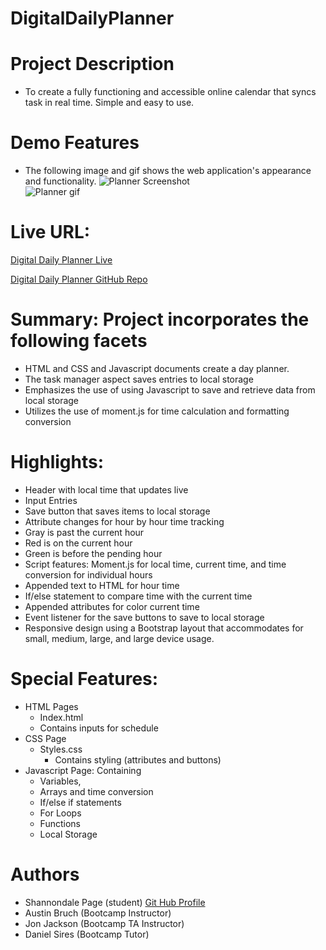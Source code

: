 # DigitalDailyPlanner

# Project Description
* To create a fully functioning and accessible online calendar that syncs task in real time. Simple and easy to use.

# Demo Features
* The following image and gif shows the web application's appearance and functionality.
![Planner Screenshot]()  
![Planner gif]()

# Live URL:
<a href="https://github.com/sjohn214/DigitalDailyPlanner/deployments/activity_log?environment=github-pages">Digital Daily Planner Live</a>

<a href="https://github.com/sjohn214/DigitalDailyPlanner.git">Digital Daily Planner GitHub Repo</a>

# Summary: Project incorporates the following facets
* HTML and CSS and Javascript documents create a day planner.
* The task manager aspect saves entries to local storage
* Emphasizes the use of using Javascript to save and retrieve data from local storage
* Utilizes the use of moment.js for time calculation and formatting conversion

# Highlights:
* Header with local time that updates live
* Input Entries
* Save button that saves items to local storage
* Attribute changes for hour by hour time tracking
* Gray is past the current hour
* Red is on the current hour
* Green is before the pending hour
* Script features: Moment.js for local time, current time, and time conversion for individual hours
* Appended text to HTML for hour time
* If/else statement to compare time with the current time
* Appended attributes for color current time
* Event listener for the save buttons to save to local storage
* Responsive design using a Bootstrap layout that accommodates for small, medium, large, and large device usage.

# Special Features:
* HTML Pages
  * Index.html
   * Contains inputs for schedule
* CSS Page
  * Styles.css
    * Contains styling (attributes and buttons)
* Javascript Page: Containing 
    * Variables, 
    * Arrays and time conversion 
    * If/else if statements 
    * For Loops 
    * Functions 
    * Local Storage 

# Authors
* Shannondale Page (student) <a href="https://github.com/sjohn214">Git Hub Profile</a>
* Austin Bruch (Bootcamp Instructor)
* Jon Jackson (Bootcamp TA Instructor)
* Daniel Sires (Bootcamp Tutor)